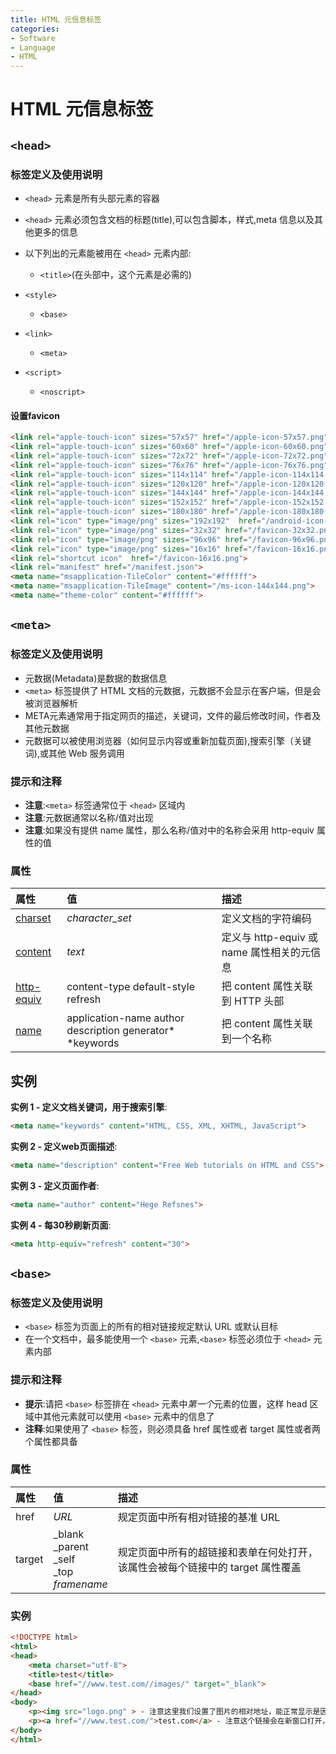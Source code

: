```yaml
---
title: HTML 元信息标签
categories:
- Software
- Language
- HTML
---
```

# HTML 元信息标签

## `<head>`

### 标签定义及使用说明

- `<head>` 元素是所有头部元素的容器

- `<head>` 元素必须包含文档的标题(title),可以包含脚本，样式,meta 信息以及其他更多的信息

- 以下列出的元素能被用在 `<head>` 元素内部:

    - `<title>`(在头部中，这个元素是必需的)
- `<style>`
    - `<base>`
- `<link>`
    - `<meta>`
- `<script>`
    - `<noscript>`

#### 设置favicon

```html
<link rel="apple-touch-icon" sizes="57x57" href="/apple-icon-57x57.png">
<link rel="apple-touch-icon" sizes="60x60" href="/apple-icon-60x60.png">
<link rel="apple-touch-icon" sizes="72x72" href="/apple-icon-72x72.png">
<link rel="apple-touch-icon" sizes="76x76" href="/apple-icon-76x76.png">
<link rel="apple-touch-icon" sizes="114x114" href="/apple-icon-114x114.png">
<link rel="apple-touch-icon" sizes="120x120" href="/apple-icon-120x120.png">
<link rel="apple-touch-icon" sizes="144x144" href="/apple-icon-144x144.png">
<link rel="apple-touch-icon" sizes="152x152" href="/apple-icon-152x152.png">
<link rel="apple-touch-icon" sizes="180x180" href="/apple-icon-180x180.png">
<link rel="icon" type="image/png" sizes="192x192"  href="/android-icon-192x192.png">
<link rel="icon" type="image/png" sizes="32x32" href="/favicon-32x32.png">
<link rel="icon" type="image/png" sizes="96x96" href="/favicon-96x96.png">
<link rel="icon" type="image/png" sizes="16x16" href="/favicon-16x16.png">
<link rel="shortcut icon"  href="/favicon-16x16.png">
<link rel="manifest" href="/manifest.json">
<meta name="msapplication-TileColor" content="#ffffff">
<meta name="msapplication-TileImage" content="/ms-icon-144x144.png">
<meta name="theme-color" content="#ffffff">
```

## `<meta>`

### 标签定义及使用说明

- 元数据(Metadata)是数据的数据信息
- `<meta>` 标签提供了 HTML 文档的元数据，元数据不会显示在客户端，但是会被浏览器解析
- META元素通常用于指定网页的描述，关键词，文件的最后修改时间，作者及其他元数据
- 元数据可以被使用浏览器（如何显示内容或重新加载页面),搜索引擎（关键词),或其他 Web 服务调用

### 提示和注释

- **注意**:`<meta>` 标签通常位于 `<head>` 区域内
- **注意**:元数据通常以名称/值对出现
- **注意**:如果没有提供 name 属性，那么名称/值对中的名称会采用 http-equiv 属性的值

### 属性

| 属性                                                         | 值                                                       | 描述                                       |
| :----------------------------------------------------------- | :------------------------------------------------------- | :----------------------------------------- |
| [charset](https://www.runoob.com/tags/att-meta-charset.html) | *character_set*                                          | 定义文档的字符编码                         |
| [content](https://www.runoob.com/tags/att-meta-content.html) | *text*                                                   | 定义与 http-equiv 或 name 属性相关的元信息 |
| [http-equiv](https://www.runoob.com/tags/att-meta-http-equiv.html) | content-type default-style refresh                       | 把 content 属性关联到 HTTP 头部            |
| [name](https://www.runoob.com/tags/att-meta-name.html)       | application-name author description generator* *keywords | 把 content 属性关联到一个名称              |

## 实例

**实例 1 - 定义文档关键词，用于搜索引擎**:

```html
<meta name="keywords" content="HTML, CSS, XML, XHTML, JavaScript">
```

**实例 2 - 定义web页面描述**:

```html
<meta name="description" content="Free Web tutorials on HTML and CSS">
```

**实例 3 - 定义页面作者**:

```html
<meta name="author" content="Hege Refsnes">
```

**实例 4 - 每30秒刷新页面**:

```html
<meta http-equiv="refresh" content="30">
```

## `<base>`

### 标签定义及使用说明

- `<base>` 标签为页面上的所有的相对链接规定默认 URL 或默认目标
- 在一个文档中，最多能使用一个 `<base>` 元素,`<base>` 标签必须位于 `<head>` 元素内部

### 提示和注释

- **提示**:请把 `<base>` 标签排在 `<head>` 元素中*第一个*元素的位置，这样 head 区域中其他元素就可以使用 `<base>` 元素中的信息了
- **注释**:如果使用了 `<base>` 标签，则必须具备 href 属性或者 target 属性或者两个属性都具备

### 属性

| 属性   | 值                                                         | 描述                                                         |
| :----- | :--------------------------------------------------------- | :----------------------------------------------------------- |
| href   | *URL*                                                      | 规定页面中所有相对链接的基准 URL                             |
| target | \_blank<br>\_parent<br/>\_self <br/>\_top <br/>*framename* | 规定页面中所有的超链接和表单在何处打开，该属性会被每个链接中的 target 属性覆盖 |

### 实例

```html
<!DOCTYPE html>
<html>
<head>
    <meta charset="utf-8">
    <title>test</title>
    <base href="//www.test.com//images/" target="_blank">
</head>
<body>
    <p><img src="logo.png" > - 注意这里我们设置了图片的相对地址，能正常显示是因为我们在 head 部分设置了 base 标签，该标签指定了页面上所有链接的默认 URL,所以该图片的访问地址为 "http://www.test.com/images/logo.png"</p>
    <p><a href="//www.test.com/">test.com</a> - 注意这个链接会在新窗口打开，即便它没有 target="_blank" 属性，因为在 base 标签里我们已经设置了 target 属性的值为 "_blank",</p>
</body>
</html>
```

